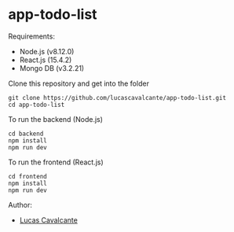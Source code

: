# app-todo-list

Requirements:
* Node.js (v8.12.0)
* React.js (15.4.2)
* Mongo DB (v3.2.21)

Clone this repository and get into the folder
```
git clone https://github.com/lucascavalcante/app-todo-list.git
cd app-todo-list
```

To run the backend (Node.js)
```
cd backend
npm install
npm run dev
```

To run the frontend (React.js)
```
cd frontend
npm install
npm run dev
```

Author:
* [Lucas Cavalcante](http://lucascavalcante.com.br)
